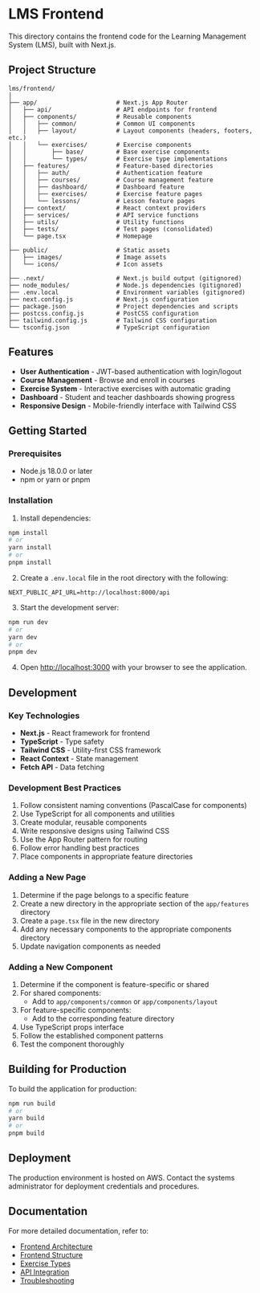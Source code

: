 # LMS Frontend

This directory contains the frontend code for the Learning Management System (LMS), built with Next.js.

## Project Structure

```
lms/frontend/
│
├── app/                      # Next.js App Router
│   ├── api/                  # API endpoints for frontend
│   ├── components/           # Reusable components
│   │   ├── common/           # Common UI components
│   │   ├── layout/           # Layout components (headers, footers, etc.)
│   │   └── exercises/        # Exercise components
│   │       ├── base/         # Base exercise components
│   │       └── types/        # Exercise type implementations
│   ├── features/             # Feature-based directories
│   │   ├── auth/             # Authentication feature
│   │   ├── courses/          # Course management feature
│   │   ├── dashboard/        # Dashboard feature
│   │   ├── exercises/        # Exercise feature pages
│   │   └── lessons/          # Lesson feature pages
│   ├── context/              # React context providers
│   ├── services/             # API service functions
│   ├── utils/                # Utility functions
│   ├── tests/                # Test pages (consolidated)
│   └── page.tsx              # Homepage
│
├── public/                   # Static assets
│   ├── images/               # Image assets
│   └── icons/                # Icon assets 
│
├── .next/                    # Next.js build output (gitignored)
├── node_modules/             # Node.js dependencies (gitignored)
├── .env.local                # Environment variables (gitignored)
├── next.config.js            # Next.js configuration
├── package.json              # Project dependencies and scripts
├── postcss.config.js         # PostCSS configuration
├── tailwind.config.js        # Tailwind CSS configuration
└── tsconfig.json             # TypeScript configuration
```

## Features

- **User Authentication** - JWT-based authentication with login/logout
- **Course Management** - Browse and enroll in courses
- **Exercise System** - Interactive exercises with automatic grading
- **Dashboard** - Student and teacher dashboards showing progress
- **Responsive Design** - Mobile-friendly interface with Tailwind CSS

## Getting Started

### Prerequisites

- Node.js 18.0.0 or later
- npm or yarn or pnpm

### Installation

1. Install dependencies:

```bash
npm install
# or
yarn install
# or
pnpm install
```

2. Create a `.env.local` file in the root directory with the following:

```
NEXT_PUBLIC_API_URL=http://localhost:8000/api
```

3. Start the development server:

```bash
npm run dev
# or
yarn dev
# or
pnpm dev
```

4. Open [http://localhost:3000](http://localhost:3000) with your browser to see the application.

## Development

### Key Technologies

- **Next.js** - React framework for frontend
- **TypeScript** - Type safety
- **Tailwind CSS** - Utility-first CSS framework
- **React Context** - State management
- **Fetch API** - Data fetching

### Development Best Practices

1. Follow consistent naming conventions (PascalCase for components)
2. Use TypeScript for all components and utilities
3. Create modular, reusable components
4. Write responsive designs using Tailwind CSS
5. Use the App Router pattern for routing
6. Follow error handling best practices
7. Place components in appropriate feature directories

### Adding a New Page

1. Determine if the page belongs to a specific feature
2. Create a new directory in the appropriate section of the `app/features` directory
3. Create a `page.tsx` file in the new directory
4. Add any necessary components to the appropriate components directory
5. Update navigation components as needed

### Adding a New Component

1. Determine if the component is feature-specific or shared
2. For shared components:
   - Add to `app/components/common` or `app/components/layout`
3. For feature-specific components:
   - Add to the corresponding feature directory
4. Use TypeScript props interface
5. Follow the established component patterns
6. Test the component thoroughly

## Building for Production

To build the application for production:

```bash
npm run build
# or
yarn build
# or
pnpm build
```

## Deployment

The production environment is hosted on AWS. Contact the systems administrator for deployment credentials and procedures.

## Documentation

For more detailed documentation, refer to:

- [Frontend Architecture](../documentation/architecture/frontend_architecture.md)
- [Frontend Structure](../documentation/cleanup/frontend_structure.md)
- [Exercise Types](../documentation/development/exercise_types.md)
- [API Integration](../documentation/api/api_overview.md)
- [Troubleshooting](../documentation/troubleshooting/frontend_issues.md)
